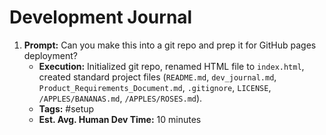 # Development Journal

1. **Prompt:** Can you make this into a git repo and prep it for GitHub pages deployment?
    * **Execution:** Initialized git repo, renamed HTML file to `index.html`, created standard project files (`README.md`, `dev_journal.md`, `Product_Requirements_Document.md`, `.gitignore`, `LICENSE`, `/APPLES/BANANAS.md`, `/APPLES/ROSES.md`).
    * **Tags:** #setup
    * **Est. Avg. Human Dev Time:** 10 minutes
